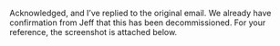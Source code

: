 Acknowledged, and I’ve replied to the original email.
We already have confirmation from Jeff that this has been decommissioned. For your reference, the screenshot is attached below.
